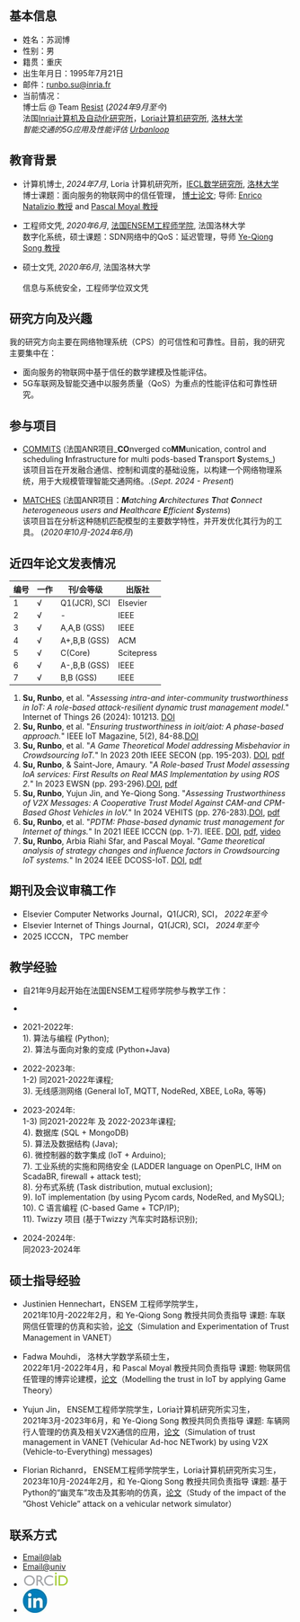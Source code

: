 ## 基本信息
- 姓名：苏润博         
- 性别：男
- 籍贯：重庆
- 出生年月日：1995年7月21日
- 邮件：[runbo.su@inria.fr](mailto:runbo.su@inria.fr) 
- 当前情况：
<br /> 博士后 @ Team [Resist](https://team.inria.fr/resist/) (_2024年9月至今_)
<br /> 法国[Inria计算机及自动化研究所](https://www.inria.fr/fr/centre-inria-universite-lorraine)，[Loria计算机研究所](https://www.loria.fr/fr/), [洛林大学](https://www.univ-lorraine.fr/)
<br /> _智能交通的5G应用及性能评估 [Urbanloop](https://urbanloop.fr/)_ 

## 教育背景
- 计算机博士, _2024年7月_, Loria 计算机研究所，[IECL数学研究所](https://iecl.univ-lorraine.fr/), [洛林大学](https://www.univ-lorraine.fr/)
<br />博士课题：面向服务的物联网中的信任管理， [博士论文](https://docnum.univ-lorraine.fr/public/DDOC_T_2024_0054_SU.pdf); 导师: [Enrico Natalizio 教授](https://www.tii.ae/team/prof-enrico-natalizio) and [Pascal Moyal 教授](https://iecl.univ-lorraine.fr/membre-iecl/moyal-pascal/) 

- 工程师文凭, _2020年6月_, [法国ENSEM工程师学院](https://ensem.univ-lorraine.fr/), 法国洛林大学 
<br /> 数字化系统，硕士课题：SDN网络中的QoS：延迟管理，导师 [Ye-Qiong Song 教授](https://members.loria.fr/YQSong/)     		

- 硕士文凭, _2020年6月_, 法国洛林大学 	
<br /> 信息与系统安全，工程师学位双文凭

## 研究方向及兴趣
我的研究方向主要在网络物理系统（CPS）的可信性和可靠性。目前，我的研究主要集中在：
- 面向服务的物联网中基于信任的数学建模及性能评估。
- 5G车联网及智能交通中以服务质量（QoS）为重点的性能评估和可靠性研究。
 			        		

<!-- - Intern. @ Team Simbiot (_Mar. 2020 - Sept. 2020_))
(-<br />  Loria, University of Lorraine) 
(-<br /> _QoS management in SDN (Software Defined Networking): Delay focused study_) -->
## 参与项目
- [COMMITS](https://commits.loria.fr/) (法国ANR项目_**CO**nverged co**MM**unication, control and scheduling **I**nfrastructure for multi pods-based **T**ransport **S**ystems_)
<br /> 该项目旨在开发融合通信、控制和调度的基础设施，以构建一个网络物理系统，用于大规模管理智能交通网络。.(_Sept. 2024 - Present_)

- [MATCHES](https://anr.fr/Project-ANR-18-CE40-0019) (法国ANR项目：_**M**atching **A**rchitectures **T**hat **C**onnect heterogeneous users and **H**ealthcare **E**fficient **S**ystems_)
<br /> 该项目旨在分析这种随机匹配模型的主要数学特性，并开发优化其行为的工具。 (_2020年10月-2024年6月_)

## 近四年论文发表情况

| 编号| 一作 | 刊/会等级  | 出版社 |
| ------------- | ------------- | ------------- | ------------- |
| 1| √  | Q1(JCR), SCI  | Elsevier |
| 2 | √  | -  | IEEE  |
| 3 | √  | A,A,B (GSS) | IEEE  |
| 4 | √  | A+,B,B (GSS)  | ACM  |
| 5 | √  | C(Core)  | Scitepress  |
| 6 | √  | A-,B,B (GSS) | IEEE  |
| 7 | √  | B,B (GSS) | IEEE  |

1. **Su, Runbo**, et al. "_Assessing intra-and inter-community trustworthiness in IoT: A role-based attack-resilient dynamic trust management model._" Internet of Things 26 (2024): 101213. [DOI](https://doi.org/10.1016/j.iot.2024.101213)
2. **Su, Runbo**, et al. "_Ensuring trustworthiness in ioit/aiot: A phase-based approach._" IEEE IoT Magazine, 5(2), 84-88.[DOI](https://doi.org/10.1109/IOTM.001.2100190)
3. **Su, Runbo**, et al. "_A Game Theoretical Model addressing Misbehavior in Crowdsourcing IoT._" In 2023 20th IEEE SECON (pp. 195-203). [DOI](https://doi.org/10.1109/SECON58729.2023.10287527), [pdf](https://hal.science/hal-04205286v1/document)
4. **Su, Runbo**, & Saint-Jore, Amaury. "_A Role-based Trust Model assessing IoA services: First Results on Real MAS Implementation by using ROS 2._" In 2023 EWSN (pp. 293-296).[DOI](https://dl.acm.org/doi/abs/10.5555/3639940.3639978), [pdf](https://hal.science/hal-04161463v1/file/EWSN23_WIP.pdf)
5. **Su, Runbo**, Yujun Jin, and Ye-Qiong Song. "_Assessing Trustworthiness of V2X Messages: A Cooperative Trust Model Against CAM-and CPM-Based Ghost Vehicles in IoV._" In 2024 VEHITS (pp. 276-283).[DOI](https://doi.org/10.5220/0012605200003702), [pdf](https://hal.science/hal-04453209v4/file/Vehist.pdf)
6. **Su, Runbo**, et al. "_PDTM: Phase-based dynamic trust management for Internet of things._" In 2021 IEEE ICCCN (pp. 1-7). IEEE. [DOI](https://doi.org/10.1109/ICCCN52240.2021.9522234), [pdf](https://hal.science/hal-03322831v1/file/Su-PDTM.pdf), [video](https://www.youtube.com/playlist?list=PLzIU1iYy4sJjPSz7HjvMLYme7z4D1E4KW)
7. **Su, Runbo**, Arbia Riahi Sfar, and Pascal Moyal. "_Game theoretical analysis of strategy changes and influence factors in Crowdsourcing IoT systems._" In 2024 IEEE DCOSS-IoT. [DOI](https://doi.org/10.1109/DCOSS-IoT61029.2024.00048), [pdf](https://hal.science/hal-04564953/document)

## 期刊及会议审稿工作
- Elsevier Computer Networks Journal，Q1(JCR), SCI，  _2022年至今_
- Elsevier Internet of Things Journal，Q1(JCR), SCI， _2024年至今_
- 2025 ICCCN， TPC member



## 教学经验

- 自21年9月起开始在法国ENSEM工程师学院参与教学工作：
-  
- 2021-2022年:
<br /> 1). 算法与编程 (Python); <br /> 2). 算法与面向对象的变成 (Python+Java)

- 2022-2023年: <br /> 1-2) 同2021-2022年课程; <br /> 3). 无线感测网络 (General IoT, MQTT, NodeRed, XBEE, LoRa, 等等)

- 2023-2024年: <br /> 1-3) 同2021-2022年 及 2022-2023年课程; <br /> 4). 数据库 (SQL + MongoDB)      <br /> 5). 算法及数据结构 (Java); <br /> 6). 微控制器的数字集成 (IoT + Arduino); <br /> 7). 工业系统的实施和网络安全 (LADDER language on OpenPLC, IHM on ScadaBR, firewall + attack test); <br /> 8). 分布式系统 (Task distribution, mutual exclusion); <br /> 9). IoT implementation (by using Pycom cards, NodeRed, and MySQL); <br /> 10). C 语言编程 (C-based Game + TCP/IP); <br /> 11). Twizzy 项目 (基于Twizzy 汽车实时路标识别);

- 2024-2024年: <br /> 同2023-2024年

## 硕士指导经验
- Justinien Hennechart，ENSEM 工程师学院学生，
<br />2021年10月-2022年2月，和 Ye-Qiong Song 教授共同负责指导
课题: 车联网信任管理的仿真和实验，[论文](/report/report_1.pdf)（Simulation and Experimentation of Trust Management in VANET）

- Fadwa Mouhdi， 洛林大学数学系硕士生，<br />2022年1月-2022年4月，和 Pascal Moyal 教授共同负责指导
课题: 物联网信任管理的博弈论建模，[论文](/report/report_2.pdf)（Modelling the trust in IoT by applying Game Theory）

- Yujun Jin， ENSEM工程师学院学生，Loria计算机研究所实习生，<br />2021年3月-2023年6月，和 Ye-Qiong Song 教授共同负责指导
课题: 车辆网行人管理的仿真及相关V2X通信的应用，[论文](/report/report_3.pdf)（Simulation of trust management in VANET (Vehicular Ad-hoc NETwork) by using
V2X (Vehicle-to-Everything) messages)

- Florian Richanrd， ENSEM工程师学院学生，Loria计算机研究所实习生，2023年10月-2024年2月，和 Ye-Qiong Song 教授共同负责指导
课题: 基于Python的“幽灵车”攻击及其影响的仿真，[论文](/report/report_4.pdf)（Study of the impact of the ”Ghost Vehicle” attack on a vehicular network simulator）



## 联系方式
- [Email@lab](mailto:runbo.su@inria.fr) 
- [Email@univ](mailto:runbo.su@univ-lorraine.fr) 
- [![](/image/orcid_resized2.png)](https://orcid.org/0000-0001-5116-8207)
- [![](/image/linkedin_reresized4.jpg)](https://www.linkedin.com/in/runbo-su-ab32a3151/)






